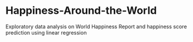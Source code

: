 # Happiness-Around-the-World
 Exploratory data analysis on World Happiness Report and happiness score prediction using linear regression

